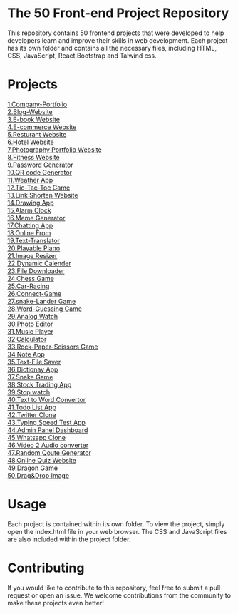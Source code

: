 # The 50 Front-end Project Repository
This repository contains 50 frontend projects that were developed to help developers learn and improve their skills in web development. Each project has its own folder and contains all the necessary files, including HTML, CSS, JavaScript, React,Bootstrap and Talwind css.

# Projects 
<a href="https://company-portfolio-1.netlify.app/">1.Company-Portfolio</a> <br>
<a href="https://blogger-sudeep.netlify.app/">2.Blog-Website </a><br>
<a href="https://e-book-03.netlify.app/">3.E-book Website</a><br>
<a href="https://thrift-flip-store.netlify.app/">4.E-commerce Website</a><br>
<a href="https://resutrantcode.netlify.app/">5.Resturant Website</a><br>
<a href="https://hotel-landing-06.netlify.app/">6.Hotel Website</a><br>
<a href="https://photography-portfolio07.netlify.app/">7.Photography Portfolio Website</a><br>
<a href="https://fitness-portfolio8.netlify.app/">8.Fitness Website</a><br>
<a href="https://generate-pass5.netlify.app/">9.Password Generator </a><br>
<a href="https://qr-code-generator10.netlify.app/">10.QR code Generator</a><br>
<a href="https://weather-app-11-sd.netlify.app/">11.Weather App</a><br>
<a href="https://tic-tac-toe-sdev.netlify.app/">12.Tic-Tac-Toe Game</a><br>
<a href="https://link-shorten-13.netlify.app/">13.Link Shorten Website</a><br>
<a href="https://drawing-app-14.netlify.app/">14.Drawing App</a><br>
<a href="https://alarm-clock-15.netlify.app/">15.Alarm Clock</a><br>
<a href="https://meme-generator-16.netlify.app/">16.Meme Generator</a><br>
<a href="https://chatting-webapp-17.netlify.app/">17.Chatting App</a><br>
<a href="https://onlinnne-form.netlify.app/">18.Online From</a><br>
<a href="https://translator-19.netlify.app/">19.Text-Translator</a><br>
<a href="https://playable-piano20.netlify.app/">20.Playable Piano</a><br>
<a href="https://image-resizer-21.netlify.app/">21.Image Resizer</a><br>
<a href="https://dynamic-calander-22.netlify.app/">22.Dynamic Calender</a><br>
<a href="https://file-downoader-23.netlify.app/">23.File Downloader</a><br>
<a href="https://chess-game-24.netlify.app/">24.Chess Game</a><br>
<a href="https://car-racing-25.netlify.app/">25.Car-Racing</a><br>
<a href="https://connect-game-26.netlify.app/">26.Connect-Game</a><br>
<a href="https://snake-lader-game-27.netlify.app/">27.snake-Lander Game</a><br>
<a href="https://word-guessing-game-28.netlify.app/">28.Word-Guessing Game</a><br>
<a href="https://analog-watch-29.netlify.app/">29.Analog Watch</a><br>
<a href="https://photo-editor-30.netlify.app/">30.Photo Editor</a><br>
<a href="https://music-player-31.netlify.app/">31.Music Player</a><br>
<a href="https://calculator-32.netlify.app/">32.Calculator</a><br>
<a href="https://rock-paper-scissors-game-33.netlify.app/">33.Rock-Paper-Scissors Game</a><br>
<a href="https://note-app-34.netlify.app/">34.Note App</a><br>
<a href="https://text-file-saver.netlify.app/">35.Text-File Saver</a><br>
<a href="https://dictionary-webapp-36.netlify.app/">36.Dictionay App</a><br>
<a href="https://snake-game-37.netlify.app/">37.Snake Game</a><br>
<a href="https://trading-app-38.netlify.app/">38.Stock Trading App</a><br>
<a href="https://stop-watch-39.netlify.app/">39.Stop watch</a><br>
<a href="https://audio-to-text-40.netlify.app/">40.Text to Word Convertor</a><br>
<a href="https://todo-list-41.netlify.app/">41.Todo List App</a><br>
<a href="https://twitter-clone-42.netlify.app/">42.Twitter Clone</a><br>
<a href="https://typing-speed-testbysudeep.netlify.app/">43.Typing Speed Test App</a><br>
<a href="https://admin-panel-dashboard-44.netlify.app/">44.Admin Panel Dashboard</a><br>
<a href="https://whatsapp-clone-45.netlify.app/">45.Whatsapp Clone</a><br>
<a href="">46.Video 2 Audio converter</a> <br>
<a href="https://random-qoute-generator-47.netlify.app/">47.Random Qoute Generator</a><br>
<a href="https://online-quiz-48.netlify.app/">48.Online Quiz Website</a><br>
<a href="https://dino-game-49.netlify.app/">49.Dragon Game<br>
<a href="https://drag-drop-image.netlify.app/">50.Drag&Drop Image</a><br>
  
# Usage
Each project is contained within its own folder. To view the project, simply open the index.html file in your web browser. The CSS and JavaScript files are also included within the project folder.
# Contributing
If you would like to contribute to this repository, feel free to submit a pull request or open an issue. We welcome contributions from the community to make these projects even better! 


